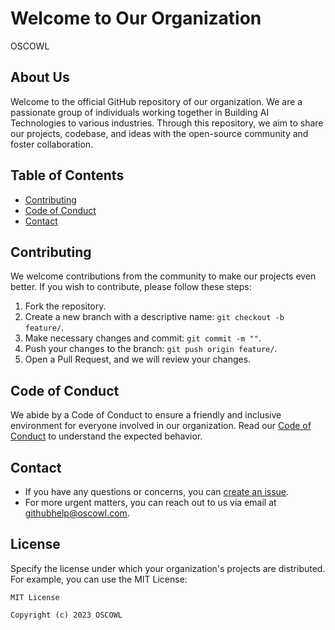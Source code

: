 # Welcome to Our Organization

OSCOWL

## About Us

Welcome to the official GitHub repository of our organization. We are a passionate group of individuals working together in Building AI Technologies to various industries. Through this repository, we aim to share our projects, codebase, and ideas with the open-source community and foster collaboration.

## Table of Contents
- [Contributing](#contributing)
- [Code of Conduct](#code-of-conduct)
- [Contact](#contact)

## Contributing

We welcome contributions from the community to make our projects even better. If you wish to contribute, please follow these steps:

1. Fork the repository.
2. Create a new branch with a descriptive name: `git checkout -b feature/`.
3. Make necessary changes and commit: `git commit -m ""`.
4. Push your changes to the branch: `git push origin feature/`.
5. Open a Pull Request, and we will review your changes.

## Code of Conduct

We abide by a Code of Conduct to ensure a friendly and inclusive environment for everyone involved in our organization. Read our [Code of Conduct](https://github.com/OSCOWL/code_of_conduct) to understand the expected behavior.

## Contact

- If you have any questions or concerns, you can [create an issue](https://github.com/your-organization/your-repo/issues).
- For more urgent matters, you can reach out to us via email at [githubhelp@oscowl.com](mailto:aryuemaan@yahoo.com).

## License

Specify the license under which your organization's projects are distributed. For example, you can use the MIT License:

```
MIT License

Copyright (c) 2023 OSCOWL

```
